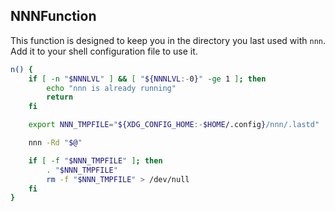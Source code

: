 ## NNNFunction

This function is designed to keep you in the directory you last used with `nnn`. Add it to your shell configuration file to use it.

```bash
n() {
    if [ -n "$NNNLVL" ] && [ "${NNNLVL:-0}" -ge 1 ]; then
        echo "nnn is already running"
        return
    fi

    export NNN_TMPFILE="${XDG_CONFIG_HOME:-$HOME/.config}/nnn/.lastd"

    nnn -Rd "$@"

    if [ -f "$NNN_TMPFILE" ]; then
        . "$NNN_TMPFILE"
        rm -f "$NNN_TMPFILE" > /dev/null
    fi
}
